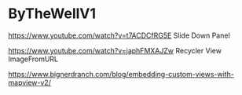 # ByTheWellV1

https://www.youtube.com/watch?v=t7ACDCfRG5E Slide Down Panel

https://www.youtube.com/watch?v=japhFMXAJZw Recycler View ImageFromURL


https://www.bignerdranch.com/blog/embedding-custom-views-with-mapview-v2/

